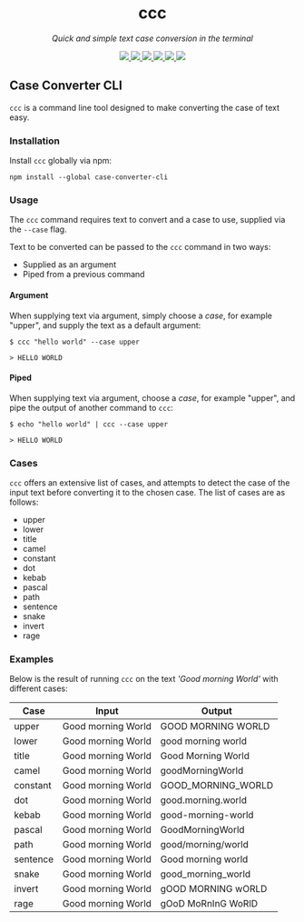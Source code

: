 <div align="center">
  <h1>ccc</h1>

  <i>Quick and simple text case conversion in the terminal</i>

  <a href="https://github.com/cl0wng1rl/ccc/actions/workflows/tests.yml">
    <img src="https://github.com/cl0wng1rl/ccc/actions/workflows/tests.yml/badge.svg"/>
  </a>
  <a href="https://codecov.io/github/cl0wng1rl/ccc">
    <img src="https://codecov.io/github/cl0wng1rl/ccc/branch/main/graph/badge.svg?token=RfkXLINOJV"/>
  </a>
  <a href="https://www.npmjs.com/package/case-converter-cli">
    <img src="https://img.shields.io/npm/v/case-converter-cli"/>
  </a>
  <a href="!https://www.npmjs.com/package/case-converter-cli">
    <img src="https://img.shields.io/bundlephobia/min/case-converter-cli"/>
  </a>
  <a href="https://www.typescriptlang.org/">
    <img src="https://img.shields.io/badge/language-typescript-007ACC"/>
  </a>
  <a href="https://github.com/cl0wng1rl/ccc/blob/main/LICENSE">
    <img src="https://img.shields.io/github/license/cl0wng1rl/ccc" />
  </a>

</div>


## Case Converter CLI

`ccc` is a command line tool designed to make converting the case of text easy.

### Installation

Install `ccc` globally via npm:

`npm install --global case-converter-cli`

### Usage

The `ccc` command requires text to convert and a case to use, supplied via the `--case` flag.

Text to be converted can be passed to the `ccc` command in two ways:
- Supplied as an argument
- Piped from a previous command

#### Argument

When supplying text via argument, simply choose a _case_, for example "upper", and supply the text as a default argument:

`$ ccc "hello world" --case upper`

`> HELLO WORLD`

#### Piped

When supplying text via argument, choose a _case_, for example "upper", and pipe the output of another command to `ccc`:

`$ echo "hello world" | ccc --case upper`

`> HELLO WORLD`

### Cases

`ccc` offers an extensive list of cases, and attempts to detect the case of the input text before converting it to the chosen case. The list of cases are as follows:

- upper
- lower
- title
- camel
- constant
- dot
- kebab
- pascal
- path
- sentence
- snake
- invert
- rage

### Examples

Below is the result of running `ccc` on the text _'Good morning World'_ with different cases:

| Case     | Input              | Output             |
|----------|--------------------|--------------------|
| upper    | Good morning World | GOOD MORNING WORLD |
| lower    | Good morning World | good morning world |
| title    | Good morning World | Good Morning World |
| camel    | Good morning World | goodMorningWorld   |
| constant | Good morning World | GOOD_MORNING_WORLD |
| dot      | Good morning World | good.morning.world |
| kebab    | Good morning World | good-morning-world |
| pascal   | Good morning World | GoodMorningWorld   |
| path     | Good morning World | good/morning/world |
| sentence | Good morning World | Good morning world |
| snake    | Good morning World | good_morning_world |
| invert   | Good morning World | gOOD MORNING wORLD |
| rage     | Good morning World | gOoD MoRnInG WoRlD |
